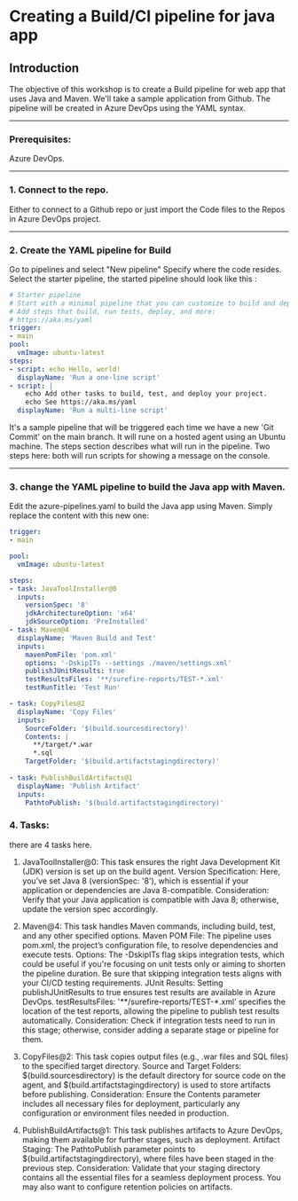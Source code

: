 # Creating a Build/CI pipeline for java app

## Introduction

The objective of this workshop is to create a Build pipeline for web app that uses Java and Maven. We'll take a sample application from Github. The pipeline will be created in Azure DevOps using the YAML syntax.

---

### Prerequisites:
Azure DevOps.

---

### 1. Connect to the repo.
Either to connect to a Github repo or just import the Code files to the Repos in Azure DevOps project.

---

### 2. Create the YAML pipeline for Build 

Go to pipelines and select "New pipeline"
Specify where the code resides.
Select the starter pipeline, the started pipeline should look like this :
```yaml
# Starter pipeline
# Start with a minimal pipeline that you can customize to build and deploy your code.
# Add steps that build, run tests, deploy, and more:
# https://aka.ms/yaml
trigger:
- main
pool:
  vmImage: ubuntu-latest
steps:
- script: echo Hello, world!
  displayName: 'Run a one-line script'
- script: |
    echo Add other tasks to build, test, and deploy your project.
    echo See https://aka.ms/yaml
  displayName: 'Run a multi-line script'
```

It's a sample pipeline that will be triggered each time we have a new 'Git Commit' on the main branch.
It will rune on a hosted agent using an Ubuntu machine. The steps section describes what will run in the pipeline. Two steps here: both will run scripts for showing a message on the console.

---


### 3. change the YAML pipeline to build the Java app with Maven.

Edit the azure-pipelines.yaml to build the Java app using Maven. Simply replace the content with this new one:
```yaml
trigger:
- main

pool:
  vmImage: ubuntu-latest

steps:
- task: JavaToolInstaller@0
  inputs:
    versionSpec: '8'
    jdkArchitectureOption: 'x64'
    jdkSourceOption: 'PreInstalled'
- task: Maven@4
  displayName: 'Maven Build and Test'
  inputs:
    mavenPomFile: 'pom.xml'
    options: '-DskipITs --settings ./maven/settings.xml'
    publishJUnitResults: true
    testResultsFiles: '**/surefire-reports/TEST-*.xml'
    testRunTitle: 'Test Run'

- task: CopyFiles@2
  displayName: 'Copy Files'
  inputs:
    SourceFolder: '$(build.sourcesdirectory)'
    Contents: |
      **/target/*.war
      *.sql
    TargetFolder: '$(build.artifactstagingdirectory)'
    
- task: PublishBuildArtifacts@1
  displayName: 'Publish Artifact'
  inputs:
    PathtoPublish: '$(build.artifactstagingdirectory)'
```

### 4. Tasks:
there are 4 tasks here.

1. JavaToolInstaller@0: This task ensures the right Java Development Kit (JDK) version is set up on the build agent.
Version Specification: Here, you’ve set Java 8 (versionSpec: '8'), which is essential if your application or dependencies are Java 8-compatible.
Consideration: Verify that your Java application is compatible with Java 8; otherwise, update the version spec accordingly.

2. Maven@4: This task handles Maven commands, including build, test, and any other specified options.
Maven POM File: The pipeline uses pom.xml, the project’s configuration file, to resolve dependencies and execute tests.
Options: The -DskipITs flag skips integration tests, which could be useful if you're focusing on unit tests only or aiming to shorten the pipeline duration. Be sure that skipping integration tests aligns with your CI/CD testing requirements.
JUnit Results: Setting publishJUnitResults to true ensures test results are available in Azure DevOps. testResultsFiles: '**/surefire-reports/TEST-*.xml' specifies the location of the test reports, allowing the pipeline to publish test results automatically.
Consideration: Check if integration tests need to run in this stage; otherwise, consider adding a separate stage or pipeline for them.

3. CopyFiles@2: This task copies output files (e.g., .war files and SQL files) to the specified target directory.
Source and Target Folders: $(build.sourcesdirectory) is the default directory for source code on the agent, and $(build.artifactstagingdirectory) is used to store artifacts before publishing.
Consideration: Ensure the Contents parameter includes all necessary files for deployment, particularly any configuration or environment files needed in production.


4. PublishBuildArtifacts@1: This task publishes artifacts to Azure DevOps, making them available for further stages, such as deployment.
Artifact Staging: The PathtoPublish parameter points to $(build.artifactstagingdirectory), where files have been staged in the previous step.
Consideration: Validate that your staging directory contains all the essential files for a seamless deployment process. You may also want to configure retention policies on artifacts.